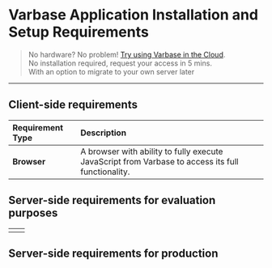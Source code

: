 # Varbase Application Installation and Setup Requirements

> No hardware? No problem! [Try using Varbase in the Cloud](https://www.vardot.com/products-services/product-info/varbase-enterprise-website-platform#block-webform-request-free-demo).  
> No installation required, request your access in 5 mins.  
> With an option to migrate to your own server later

---

## Client-side requirements

| **Requirement Type** | **Description** |
| :--- | :--- |
| **Browser** | A browser with ability to fully execute JavaScript from Varbase to access its full functionality. |

## Server-side requirements for evaluation purposes

|  |  |
| :--- | :--- |
|  |  |

## Server-side requirements for production



